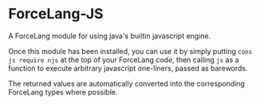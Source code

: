 # ForceLang-JS
A ForceLang module for using java's builtin javascript engine.

Once this module has been installed, you can use it by simply putting `cons js require njs` at the top of your ForceLang code, then calling `js` as a function to execute arbitrary javascript one-liners, passed as barewords.

The returned values are automatically converted into the corresponding ForceLang types where possible.
